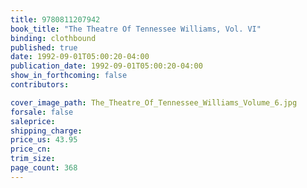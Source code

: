 ```yaml
---
title: 9780811207942
book_title: "The Theatre Of Tennessee Williams, Vol. VI"
binding: clothbound
published: true
date: 1992-09-01T05:00:20-04:00
publication_date: 1992-09-01T05:00:20-04:00
show_in_forthcoming: false
contributors:

cover_image_path: The_Theatre_Of_Tennessee_Williams_Volume_6.jpg
forsale: false
saleprice:
shipping_charge:
price_us: 43.95
price_cn:
trim_size:
page_count: 368
---
```


